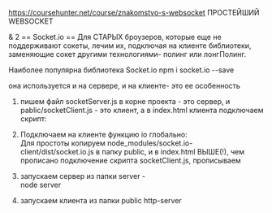 https://coursehunter.net/course/znakomstvo-s-websocket
ПРОСТЕЙШИЙ WEBSOCKET

& 2  ==  Socket.io ==
Для СТАРЫХ броузеров, которые еще не поддерживают сокеты, лечим их, подключая на клиенте библиотеки,
заменяющие сокет другими технологиями- полинг или лонгПолинг.

Наиболее популярна библиотека Socket.io
npm i  socket.io --save

она используется и на сервере, и на клиенте- это ее особенность

1. пишем файл socketServer.js в корне проекта - это сервер,
и pablic/socketClient.js - это клиент, 
а в index.html клиента подключаем скрипт:
      <script src="socketClient.js"></script>

2. Подключаем на клиенте функцию io глобально:        
Для простоты копируем node_modules/socket.io-client/dist/socket.io.js в папку public,
и в index.html ВЫШЕ(!), чем прописано подключение скрипта socketClient.js, прописываем
      <script src="socket.io.js"></script>

3. запускаем сервер из папки server -  
node server
4. запускаем клиента  из папки public
http-server



